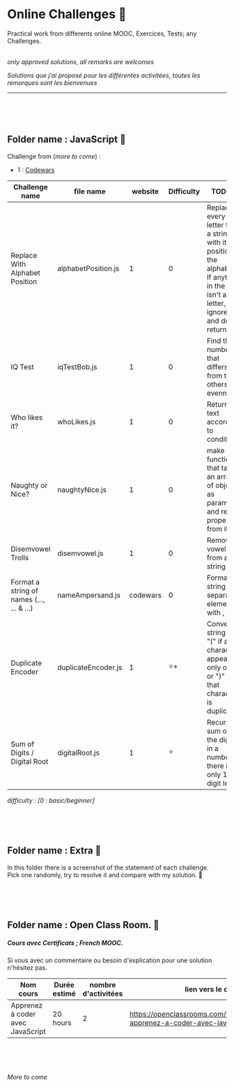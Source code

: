 # Online Challenges :construction_worker:
Practical work from differents online MOOC, Exercices, Tests; any Challenges.
<br><br>

_only approved solutions, all remarks are welcomes_

_Solutions que j'ai proposé pour les différentes activitées, toutes les remarques sont les bienvenues_

------





<br>
<br>
<br>

## Folder name : JavaScript :baby_chick:

Challenge from (_more to come_) :
- 1 : [Codewars](https://www.codewars.com/r/jVteJg)

Challenge name | file name | website | Difficulty | TODO ?
--- |--- |--- |--- |--- |
Replace With Alphabet Position | alphabetPosition.js | 1 | 0 | Replace every letter from a string with its position in the alphabet. If anything in the text isn't a letter, ignore it and don't return it.
IQ Test | iqTestBob.js | 1 | 0 | Find the number that differs from the others in evenness
Who likes it? | whoLikes.js | 1 | 0 | Returns a text according to conditions
Naughty or Nice? | naughtyNice.js | 1 | 0 | make a function that take an array of object as parameter and read a property from it
Disemvowel Trolls | disemvowel.js | 1 | 0 | Remove vowel from a string
Format a string of names (..., ... & ...) | nameAmpersand.js | codewars | 0 | Format a string by separating elements with , or &
Duplicate Encoder | duplicateEncoder.js | 1 | :star:+ |  Convert a string with "(" if a character appears only once or ")" if that character is duplicated
Sum of Digits / Digital Root | digitalRoot.js | 1 | :star: | Recursive sum of all the digits in a number till there is only 1 digit left


_difficulty : [0 : basic/beginner]_

<br>
<br>
<br>

## Folder name : Extra :tulip:
In this folder there is a screenshot of the statement of each challenge.  
Pick one randomly, try to resolve it and compare with my solution. :dizzy:  


<br>
<br>
<br>



## Folder name : Open Class Room. :orange_book:

##### Cours avec Certificats ; _French MOOC_. 

Si vous avec un commentaire ou besoin d'explication pour une solution n'hésitez pas.

Nom cours | Durée estimé | nombre d'activitées | lien vers le cours
--- |--- |--- |--- |
Apprenez à coder avec JavaScript | 20 hours | 2 | https://openclassrooms.com/fr/courses/2984401-apprenez-a-coder-avec-javascript



<br>
<br>
<br>

_More to come_
